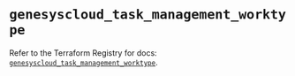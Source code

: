 # `genesyscloud_task_management_worktype`

Refer to the Terraform Registry for docs: [`genesyscloud_task_management_worktype`](https://registry.terraform.io/providers/mypurecloud/genesyscloud/1.70.0/docs/resources/task_management_worktype).

